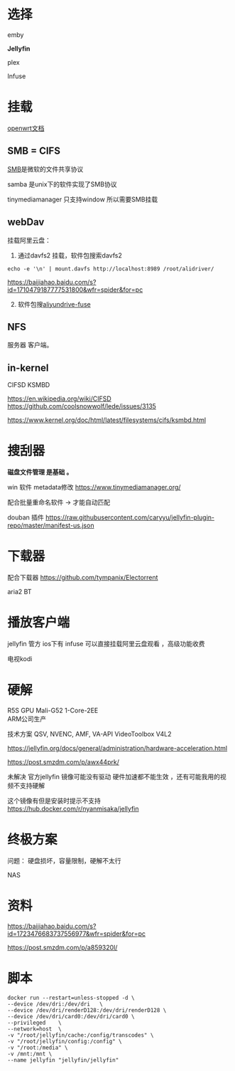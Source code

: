 
# 选择

emby

 **Jellyfin**

plex

Infuse

 
# 挂载
[openwrt文档](https://openwrt.org/docs/guide-user/services/nas/start)
## SMB = CIFS


[SMB](https://zh.wikipedia.org/wiki/%E4%BC%BA%E6%9C%8D%E5%99%A8%E8%A8%8A%E6%81%AF%E5%8D%80%E5%A1%8A)是微软的文件共享协议

samba 是unix下的软件实现了SMB协议


tinymediamanager 只支持window 所以需要SMB挂载 


##  webDav
挂载阿里云盘：

1. 通过davfs2 挂载，软件包搜索davfs2

`echo -e '\n' | mount.davfs http://localhost:8989 /root/alidriver/`

https://baijiahao.baidu.com/s?id=1710479187777531800&wfr=spider&for=pc

2. 软件包搜[aliyundrive-fuse](https://github.com/messense/aliyundrive-fuse)



## NFS 
服务器 客户端。


## in-kernel 

CIFSD  KSMBD

https://en.wikipedia.org/wiki/CIFSD
https://github.com/coolsnowwolf/lede/issues/3135

https://www.kernel.org/doc/html/latest/filesystems/cifs/ksmbd.html


# 搜刮器


**磁盘文件管理 是基础 。**



win 软件 metadata修改
https://www.tinymediamanager.org/


配合批量重命名软件 -> 才能自动匹配

douban 插件
https://raw.githubusercontent.com/caryyu/jellyfin-plugin-repo/master/manifest-us.json


# 下载器 

配合下载器
https://github.com/tympanix/Electorrent


aria2
BT

# 播放客户端

jellyfin 管方
ios下有 infuse 可以直接挂载阿里云盘观看 ，高级功能收费

电视kodi

# 硬解

R5S
GPU Mali-G52 1-Core-2EE  
ARM公司生产

技术方案
QSV, NVENC, AMF, VA-API
VideoToolbox
V4L2

https://jellyfin.org/docs/general/administration/hardware-acceleration.html


https://post.smzdm.com/p/awx44prk/



未解决
官方jellyfin 镜像可能没有驱动 硬件加速都不能生效 ，还有可能我用的视频不支持硬解


这个镜像有但是安装时提示不支持
https://hub.docker.com/r/nyanmisaka/jellyfin 



# 终极方案

问题： 硬盘损坏，容量限制，硬解不太行

NAS


# 资料
https://baijiahao.baidu.com/s?id=1723476683737556977&wfr=spider&for=pc

https://post.smzdm.com/p/a859320l/

# 脚本

 

```
docker run --restart=unless-stopped -d \
--device /dev/dri:/dev/dri   \
--device /dev/dri/renderD128:/dev/dri/renderD128 \
--device /dev/dri/card0:/dev/dri/card0 \
--privileged    \
--network=host  \
-v "/root/jellyfin/cache:/config/transcodes" \
-v "/root/jellyfin/config:/config" \
-v "/root:/media" \
-v /mnt:/mnt \
--name jellyfin "jellyfin/jellyfin"
```
